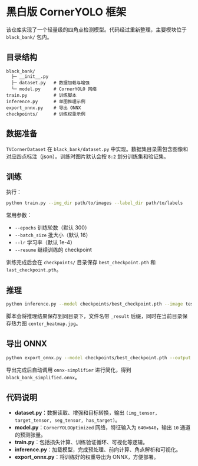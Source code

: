 # 黑白版 CornerYOLO 框架

该仓库实现了一个轻量级的四角点检测模型。代码经过重新整理，主要模块位于 `black_bank/` 包内。

## 目录结构

```
black_bank/
  ├─ __init__.py
  ├─ dataset.py   # 数据加载与增强
  └─ model.py     # CornerYOLO 网络
train.py          # 训练脚本
inference.py      # 单图推理示例
export_onnx.py    # 导出 ONNX
checkpoints/      # 训练权重示例
```

## 数据准备

`TVCornerDataset` 在 `black_bank/dataset.py` 中实现。数据集目录需包含图像和对应四点标注（json）。训练时图片默认会按 `8:2` 划分训练集和验证集。

## 训练

执行：

```bash
python train.py --img_dir path/to/images --label_dir path/to/labels
```

常用参数：
- `--epochs` 训练轮数（默认 300）
- `--batch_size` 批大小（默认 16）
- `--lr` 学习率（默认 1e-4）
- `--resume` 继续训练的 checkpoint

训练完成后会在 `checkpoints/` 目录保存 `best_checkpoint.pth` 和 `last_checkpoint.pth`。

## 推理

```bash
python inference.py --model checkpoints/best_checkpoint.pth --image test.jpg
```

脚本会将推理结果保存到同目录下，文件名带 `_result` 后缀，同时在当前目录保存热力图 `center_heatmap.jpg`。

## 导出 ONNX

```bash
python export_onnx.py --model checkpoints/best_checkpoint.pth --output black_bank.onnx
```

导出完成后自动调用 `onnx-simplifier` 进行简化，得到 `black_bank_simplified.onnx`。

## 代码说明

- **dataset.py**：数据读取、增强和目标转换，输出 `(img_tensor, target_tensor, seg_tensor, has_target)`。
- **model.py**：`CornerYOLOOptimized` 网络，特征输入为 `640×640`，输出 `10` 通道的预测张量。
- **train.py**：包括损失计算、训练验证循环、可视化等逻辑。
- **inference.py**：加载模型，完成预处理、前向计算、角点解析和可视化。
- **export_onnx.py**：将训练好的权重导出为 ONNX，方便部署。


